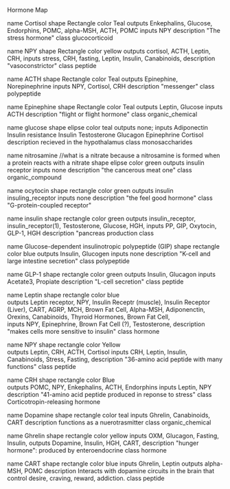 Hormone Map

name Cortisol
shape Rectangle
color Teal
outputs Enkephalins, Glucose, Endorphins, POMC, alpha-MSH, ACTH, POMC
inputs NPY
description "The stress hormone"
class glucocorticoid

name NPY
shape Rectangle
color yellow
outputs cortisol, ACTH, Leptin, CRH, 
inputs stress, CRH, fasting, Leptin, Insulin, Canabinoids, 
description "vasoconstrictor"
class peptide

name ACTH
shape Rectangle
color Teal
outputs Epinephine, Norepinephrine
inputs NPY, Cortisol, CRH
description "messenger"
class polypeptide

name Epinephine
shape Rectangle
color Teal
outputs Leptin, Glucose
inputs ACTH
description "flight or flight hormone"
class organic_chemical

name glucose
shape elipse
color teal
outputs none;
inputs Adiponectin Insulin resistance Insulin Testosterone Glucagon Epinephrine Cortisol 
description recieved in the hypothalamus
class monosaccharides

name nitrosamine //what is a nitrate because a nitrosamine is formed when a protein reacts with a nitrate
shape elipse
color green 
outputs insulin receptor
inputs none
description "the cancerous meat one" 
class organic_compound

name ocytocin
shape rectangle
color green
outputs insulin insuling_receptor
inputs none
description "the feel good hormone"
class "G-protein-coupled receptor"

name insulin
shape rectangle
color green
outputs insulin_receptor,  insulin_receptor(1), Testosterone, Glucose, HGH, 
inputs PP, GIP, Oxytocin, GLP-1, HGH
description "pancreas production
class 

name Glucose-dependent insulinotropic polypeptide (GIP)
shape rectangle
color blue
outputs Insulin, Glucogen
inputs none
description "K-cell and large intestine secretion"
class polypeptide


name GLP-1
shape rectangle
color green
outputs Insulin, Glucagon
inputs Acetate3, Propiate
description "L-cell secretion"
class peptide

name Leptin
shape rectangle
color blue	
outputs Leptin receptor, NPY, Insulin Receptr (muscle), Insulin Receptor (Liver), CART, AGRP, MCH, Brown Fat Cell, Alpha-MSH, 
		Adiponenctin, Orexins, Canabinoids, Thyroid Hormones, Brown Fat Cell,  
inputs NPY, Epinephrine, Brown Fat Cell (?), Testosterone, 
description "makes cells more sensitive to insulin"
class hormone

name NPY
shape rectangle 
color Yellow	
outputs Leptin, CRH, ACTH, Cortisol
inputs CRH, Leptin, Insulin, Canabinoids, Stress, Fasting, 
description "36-amino acid peptide with many functions"
class peptide


name CRH
shape rectangle 
color Blue	
outputs POMC, NPY, Enkephalins, ACTH, Endorphins
inputs Leptin, NPY
description "41-amino acid peptide produced in reponse to stress"
class Corticotropin-releasing hormone

name Dopamine
shape rectangle
color teal
inputs Ghrelin, Canabinoids, CART
description functions as a nuerotrasmitter
class organic_chemical

name Ghrelin
shape rectangle
color yellow
inputs OXM, Glucagon, Fasting, Insulin,
outputs Dopamine, Insulin, HGH, CART,
description "hunger hormone": produced by enteroendocrine
class hormone

name CART
shape rectangle
color blue
inputs Ghrelin, Leptin
outputs alpha-MSH, POMC
description Interacts with dopamine circuits in the brain that control desire, craving, reward, addiction.
class peptide
